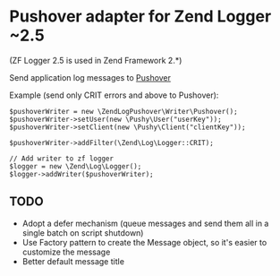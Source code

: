 # Pushover adapter for Zend Logger ~2.5

(ZF Logger 2.5 is used in Zend Framework 2.*)

Send application log messages to [Pushover](https://pushover.net)

Example (send only CRIT errors and above to Pushover):


    $pushoverWriter = new \ZendLogPushover\Writer\Pushover();
    $pushoverWriter->setUser(new \Pushy\User("userKey"));
    $pushoverWriter->setClient(new \Pushy\Client("clientKey"));
    
    $pushoverWriter->addFilter(\Zend\Log\Logger::CRIT);
    
    // Add writer to zf logger
    $logger = new \Zend\Log\Logger();
    $logger->addWriter($pushoverWriter);

## TODO

- Adopt a defer mechanism (queue messages and send them all in a single batch on script shutdown)
- Use Factory pattern to create the Message object, so it's easier to customize the message
- Better default message title

